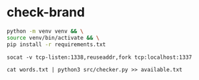 # check-brand

```bash
python -m venv venv && \
source venv/bin/activate && \
pip install -r requirements.txt  
```

`socat -v tcp-listen:1338,reuseaddr,fork tcp:localhost:1337`

`cat words.txt | python3 src/checker.py >> available.txt`
